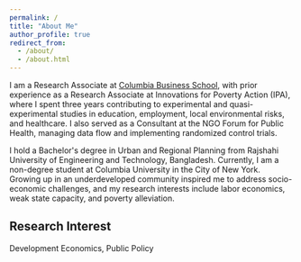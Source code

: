 ```yaml
---
permalink: /
title: "About Me"
author_profile: true
redirect_from: 
  - /about/
  - /about.html
---
```

I am a Research Associate at [Columbia Business School](https://business.columbia.edu/), with prior experience as a Research Associate at Innovations for Poverty Action (IPA), where I spent three years contributing to experimental and quasi-experimental studies in education, employment, local environmental risks, and healthcare. I also served as a Consultant at the NGO Forum for Public Health, managing data flow and implementing randomized control trials.

I hold a Bachelor's degree in Urban and Regional Planning from Rajshahi University of Engineering and Technology, Bangladesh. Currently, I am a non-degree student at Columbia University in the City of New York. Growing up in an underdeveloped community inspired me to address socio-economic challenges, and my research interests include labor economics, weak state capacity, and poverty alleviation.

Research Interest
------
Development Economics, Public Policy
